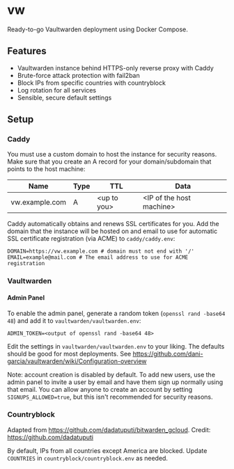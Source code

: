 
# vw

Ready-to-go Vaultwarden deployment using Docker Compose.

## Features

* Vaultwarden instance behind HTTPS-only reverse proxy with Caddy
* Brute-force attack protection with fail2ban
* Block IPs from specific countries with countryblock
* Log rotation for all services
* Sensible, secure default settings

## Setup

### Caddy

You must use a custom domain to host the instance for security reasons. Make sure that you create an A record for your domain/subdomain that points to the host machine:

| Name | Type | TTL | Data |
| --- | --- | --- | --- |
| vw.example.com | A | \<up to you\> | \<IP of the host machine\>

Caddy automatically obtains and renews SSL certificates for you. Add the domain that the instance will be hosted on and email to use for automatic SSL certificate registration (via ACME) to `caddy/caddy.env`:
```
DOMAIN=https://vw.example.com # domain must not end with '/'
EMAIL=example@mail.com # The email address to use for ACME registration
```

### Vaultwarden

#### Admin Panel

To enable the admin panel, generate a random token (`openssl rand -base64 48`) and add it to `vaultwarden/vaultwarden.env`:
```
ADMIN_TOKEN=<output of openssl rand -base64 48>
```

Edit the settings in `vaultwarden/vaultwarden.env` to your liking. The defaults should be good for most deployments. See https://github.com/dani-garcia/vaultwarden/wiki/Configuration-overview

Note: account creation is disabled by default. To add new users, use the admin panel to invite a user by email and have them sign up normally using that email. You can allow anyone to create an account by setting `SIGNUPS_ALLOWED=true`, but this isn't recommended for security reasons.

### Countryblock

Adapted from https://github.com/dadatuputi/bitwarden_gcloud. Credit: https://github.com/dadatuputi

By default, IPs from all countries except America are blocked. Update `COUNTRIES` in `countryblock/countryblock.env` as needed.
